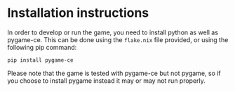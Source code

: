 # Installation instructions
In order to develop or run the game, you need to install python as well as pygame-ce. This can be done using the `flake.nix` file provided, or using the following pip command:
```
pip install pygame-ce
```

Please note that the game is tested with pygame-ce but not pygame, so if you choose to install pygame instead it may or may not run properly.
